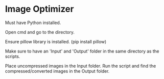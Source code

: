 # Image Optimizer
Must have Python installed. 

Open cmd and go to the directory. 

Ensure pillow library is installed. 
(pip install pillow)

Make sure to have an 'Input' and 'Output' folder in the same directory as the scripts. 

Place uncompressed images in the Input folder. Run the script and find the compressed/converted images in the Output folder.